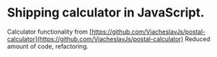 # Shipping calculator in JavaScript.

Calculator functionality from [https://github.com/ViacheslavJs/postal-calculator](https://github.com/ViacheslavJs/postal-calculator)
Reduced amount of code, refactoring.
 




